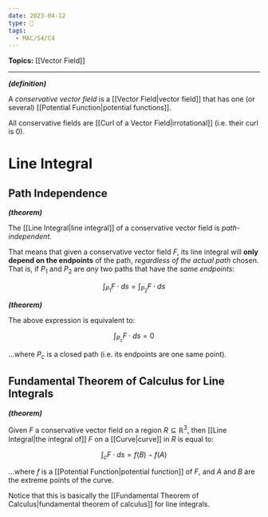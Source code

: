```yaml
---
date: 2023-04-12
type: 🧠
tags:
  - MAC/S4/C4
---
```


**Topics:** [[Vector Field]]

---

_**(definition)**_

A _conservative vector field_ is a [[Vector Field|vector field]] that has one (or several) [[Potential Function|potential functions]].

All conservative fields are [[Curl of a Vector Field|irrotational]] (i.e. their curl is $0$).

# Line Integral

## Path Independence

_**(theorem)**_

The [[Line Integral|line integral]] of a conservative vector field is _path-independent_.

That means that given a conservative vector field $F$, its line integral will **only depend on the endpoints** of the path, _regardless of the actual path_ chosen. That is, if $P_{1}$ and $P_{2}$ are _any_ two paths that have the _same endpoints_:

$$
\int_{P_{1}} F \cdot ds = \int_{P_{2}} F \cdot ds
$$

_**(theorem)**_

The above expression is equivalent to:

$$
\int_{P_{c}} F \cdot ds = 0
$$

…where $P_{c}$ is a closed path (i.e. its endpoints are one same point).

## Fundamental Theorem of Calculus for Line Integrals

_**(theorem)**_

Given $F$ a conservative vector field on a region $R \subseteq \mathbb{R}^3$, then [[Line Integral|the integral of]] $F$ on a [[Curve|curve]] in $R$ is equal to:

$$
\int_c F \cdot ds = f(B) - f(A)
$$

…where $f$ is a [[Potential Function|potential function]] of $F$, and $A$ and $B$ are the extreme points of the curve.

Notice that this is basically the [[Fundamental Theorem of Calculus|fundamental theorem of calculus]] for line integrals.
